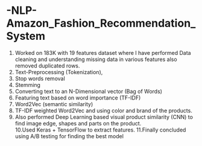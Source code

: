 # -NLP-Amazon_Fashion_Recommendation_System
1. Worked on 183K with 19 features dataset where I have performed Data cleaning and understanding missing data in various features also removed duplicated rows.
2. Text-Preprocessing (Tokenization),
3. Stop words removal
4. Stemming
5. Converting text to an N-Dimensional vector (Bag of Words)
6. Featuring text based on word importance (TF-IDF)
7. Word2Vec (semantic similarity)
8. TF-IDF weighted Word2Vec and using color and brand of the products.
9. Also performed Deep Learning based visual product similarity (CNN) to find image edge, shapes and parts on the product.  
10.Used Keras + TensorFlow to extract features. 
11.Finally concluded using A/B testing for finding the best model
